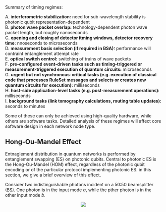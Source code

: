 Summary of timing regimes:

A. __interferometric stabilization:__ need for sub-wavelength stability is photonic qubit representation-dependent  
B. __photon wave packet overlap:__ technology-dependent photon wave packet length, but roughly nanoseconds  
C. __opening and closing of detector itming windows, detector recovery time:__ nnoseconds to microseconds  
D. __measurement basis selection (if required in BSA):__ performance will contraint entanglement attempt rate  
E. __optical switch ocntrol:__ switching of trains of wave packets  
F. __pre-configured event-driven tasks such as timing-triggered or measurement-triggered execution of quantum circuits:__ microseconds  
G. __urgent but not synchronous-critical tasks (e.g. execution of classical code that processes RuleSet messages and selects or creates new quantum circuits for execution):__ milliseconds  
H. __host-side application-level tasks (e.g. post-measurement operations):__ milliseconds  
I. __background tasks (link tomography calculations, routing table updates):__ seconds to minutes  

Some of these can only be achieved using high-quality hardware, while others are software tasks. Detailed analysis of these regimes will affect core software design in each network node type.

## Hong-Ou-Mandel Effect

Entnaglement distribution in quantum networks is performed by entanglement swapping (ES) on photonic qubits.
Central to photonic ES is the Hong-Ou-Mandel (HOM) effect, regardless of the photonic qubit encoding or of the particular protocol implementing photonic ES.
in this section, we give a brief overview of this effect.

Consider two indistinguishable photons incident on a 50:50 beamsplitter (BS).
One photon is in the input mode _a_, while the pther photon is in the other input mode _b_.

<p align="center">
  <img src="https://github.com/moonshot-nagayama-pj/playground/blob/main/michal/HOM.png"/>
</p>
